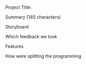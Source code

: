 Project Title:

Summary (140 characters)

Storyboard

Which feedback we took

Features

How were splitting the programming

